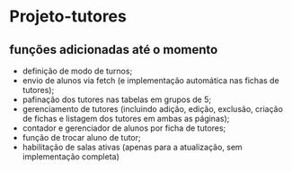# Projeto-tutores

## funções adicionadas até o momento

- definição de modo de turnos;
- envio de alunos via fetch (e implementação automática nas fichas de tutores);
- pafinação dos tutores nas tabelas em grupos de 5;
- gerenciamento de tutores (incluindo adição, edição, exclusão, criação de fichas e listagem dos tutores em ambas as páginas);
- contador e gerenciador de alunos por ficha de tutores;
- função de trocar aluno de tutor;
- habilitação de salas ativas (apenas para a atualização, sem implementação completa)